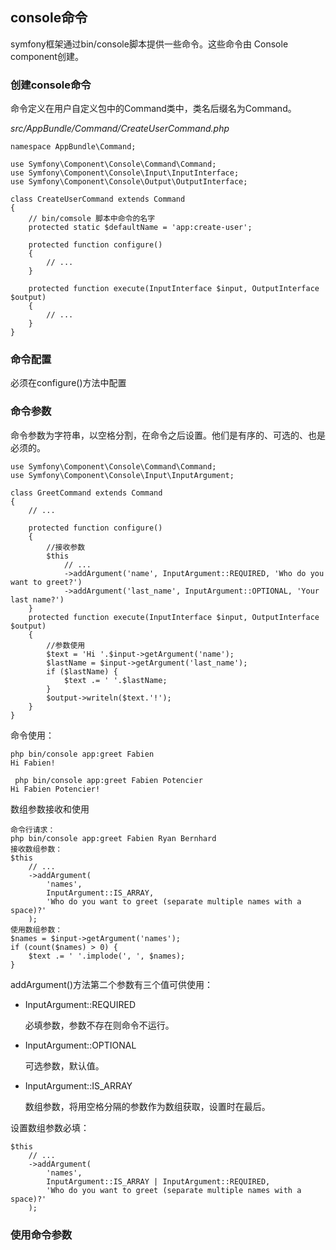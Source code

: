 ## console命令

symfony框架通过bin/console脚本提供一些命令。这些命令由 Console component创建。

### 创建console命令

命令定义在用户自定义包中的Command类中，类名后缀名为Command。

*src/AppBundle/Command/CreateUserCommand.php*

```
namespace AppBundle\Command;

use Symfony\Component\Console\Command\Command;
use Symfony\Component\Console\Input\InputInterface;
use Symfony\Component\Console\Output\OutputInterface;

class CreateUserCommand extends Command
{
    // bin/comsole 脚本中命令的名字 
    protected static $defaultName = 'app:create-user';

    protected function configure()
    {
        // ...
    }

    protected function execute(InputInterface $input, OutputInterface $output)
    {
        // ...
    }
}
```

### 命令配置

必须在configure()方法中配置

### 命令参数

命令参数为字符串，以空格分割，在命令之后设置。他们是有序的、可选的、也是必须的。


```
use Symfony\Component\Console\Command\Command;
use Symfony\Component\Console\Input\InputArgument;

class GreetCommand extends Command
{
    // ...

    protected function configure()
    {
        //接收参数
        $this
            // ...
            ->addArgument('name', InputArgument::REQUIRED, 'Who do you want to greet?')
            ->addArgument('last_name', InputArgument::OPTIONAL, 'Your last name?')
    }
    protected function execute(InputInterface $input, OutputInterface $output)
    {
        //参数使用
        $text = 'Hi '.$input->getArgument('name');
        $lastName = $input->getArgument('last_name');
        if ($lastName) {
            $text .= ' '.$lastName;
        }
        $output->writeln($text.'!');
    }
}

```

命令使用：

```
php bin/console app:greet Fabien
Hi Fabien!

 php bin/console app:greet Fabien Potencier
Hi Fabien Potencier!
```

数组参数接收和使用

```
命令行请求：
php bin/console app:greet Fabien Ryan Bernhard
接收数组参数：
$this
    // ...
    ->addArgument(
        'names',
        InputArgument::IS_ARRAY,
        'Who do you want to greet (separate multiple names with a space)?'
    );
使用数组参数：
$names = $input->getArgument('names');
if (count($names) > 0) {
    $text .= ' '.implode(', ', $names);
}
```

addArgument()方法第二个参数有三个值可供使用：

+ InputArgument::REQUIRED

    必填参数，参数不存在则命令不运行。

+ InputArgument::OPTIONAL
        
    可选参数，默认值。

+ InputArgument::IS_ARRAY
    
    数组参数，将用空格分隔的参数作为数组获取，设置时在最后。
    
设置数组参数必填：

```
$this
    // ...
    ->addArgument(
        'names',
        InputArgument::IS_ARRAY | InputArgument::REQUIRED,
        'Who do you want to greet (separate multiple names with a space)?'
    );
```

### 使用命令参数



